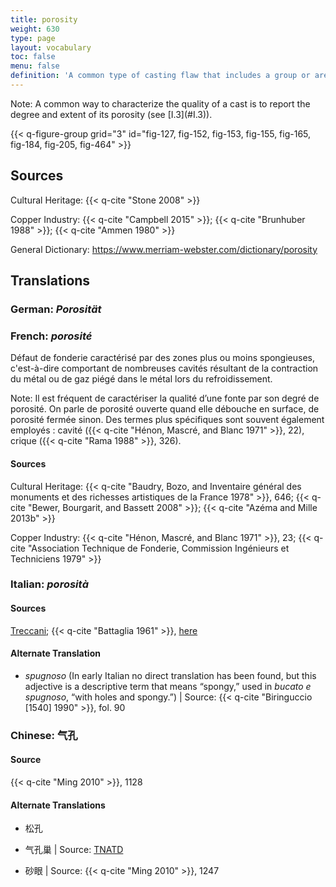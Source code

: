 ```yaml
---
title: porosity
weight: 630
type: page
layout: vocabulary
toc: false
menu: false
definition: 'A common type of casting flaw that includes a group or area of cavities caused by shrinkage or trapped gases. Porosity may vary considerably in dimension and may or may not break through the surface of the bronze. See [I.3§1.3.1](#I.3§1.3.1).'
---
```


<div class="backmatter">
Note: A common way to characterize the quality of a cast is to report the degree and extent of its porosity (see [I.3](#I.3)).
</div>

{{< q-figure-group grid="3" id="fig-127, fig-152, fig-153, fig-155, fig-165, fig-184, fig-205, fig-464" >}}

## Sources

Cultural Heritage: {{< q-cite "Stone 2008" >}}

Copper Industry: {{< q-cite "Campbell 2015" >}}; {{< q-cite "Brunhuber 1988" >}}; {{< q-cite "Ammen 1980" >}}

General Dictionary: <https://www.merriam-webster.com/dictionary/porosity>

## Translations

<div class="accordion">

### **German**: *Porosität*

### **French**: *porosité*

Défaut de fonderie caractérisé par des zones plus ou moins spongieuses, c'est-à-dire comportant de nombreuses cavités résultant de la contraction du métal ou de gaz piégé dans le métal lors du refroidissement.

<div class="backmatter">
Note: Il est fréquent de caractériser la qualité d’une fonte par son degré de porosité. On parle de porosité ouverte quand elle débouche en surface, de porosité fermée sinon. Des termes plus spécifiques sont souvent également employés : cavité ({{< q-cite "Hénon, Mascré, and Blanc 1971" >}}, 22), crique ({{< q-cite "Rama 1988" >}}, 326).
</div>

#### Sources

Cultural Heritage: {{< q-cite "Baudry, Bozo, and Inventaire général des monuments et des richesses artistiques de la France 1978" >}}, 646; {{< q-cite "Bewer, Bourgarit, and Bassett 2008" >}}; {{< q-cite "Azéma and Mille 2013b" >}}

Copper Industry: {{< q-cite "Hénon, Mascré, and Blanc 1971" >}}, 23; {{< q-cite "Association Technique de Fonderie, Commission Ingénieurs et Techniciens 1979" >}}

### **Italian**: *porosità*

#### Sources

[Treccani](https://www.treccani.it/enciclopedia/porosita/); {{< q-cite "Battaglia 1961" >}}, [here](http://www.gdli.it/pdf_viewer/Scripts/pdf.js/web/viewer.asp?file=/PDF/GDLI13/GDLI_13_ocr_924.pdf&parola=porosità)

#### Alternate Translation

- *spugnoso* (In early Italian no direct translation has been found, but this adjective is a descriptive term that means “spongy,” used in *bucato e spugnoso*, “with holes and spongy.”) | Source: {{< q-cite "Biringuccio [1540] 1990" >}}, fol. 90

### **Chinese**: 气孔

#### Source

{{< q-cite "Ming 2010" >}}, 1128

#### Alternate Translations

- 松孔

- 气孔巢 | Source: [TNATD](https://terms.naer.edu.tw/detail/625404/?index=3)

- 砂眼 | Source: {{< q-cite "Ming 2010" >}}, 1247

</div>
